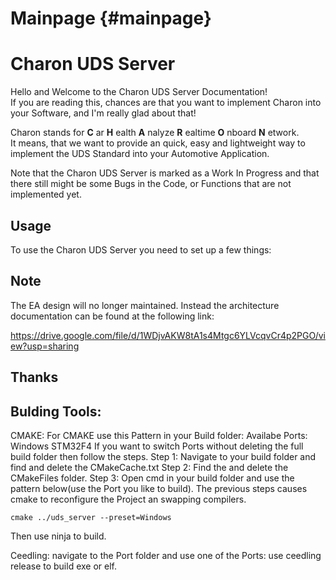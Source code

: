 # Mainpage {#mainpage}

Charon UDS Server
==================

Hello and Welcome to the Charon UDS Server Documentation!  
If you are reading this, chances are that you want to implement Charon into your Software, and I'm really glad about that!

Charon stands for **C** ar **H** ealth **A** nalyze **R** ealtime **O** nboard **N** etwork.  
It means, that we want to provide an quick, easy and lightweight way to implement the UDS Standard into your Automotive Application.

Note that the Charon UDS Server is marked as a Work In Progress and that there still might be some Bugs in the Code, or Functions that are not implemented yet.

## Usage

To use the Charon UDS Server you need to set up a few things:

## Note 

The EA design will no longer maintained. Instead the architecture documentation can be found at the following link:

https://drive.google.com/file/d/1WDjvAKW8tA1s4Mtgc6YLVcqvCr4p2PGO/view?usp=sharing

## Thanks



## Bulding Tools:

CMAKE:
For CMAKE use this Pattern in your Build folder:
Availabe Ports:
Windows
STM32F4
If you want to switch Ports without deleting the full build folder then follow the steps.
Step 1:
Navigate to your build folder and find and delete the CMakeCache.txt
Step 2:
Find the and delete the CMakeFiles folder.
Step 3:
Open cmd in your build folder and use the pattern below(use the Port you like to build).
The previous steps causes cmake to reconfigure the Project an swapping compilers. 
```
cmake ../uds_server --preset=Windows
```
Then use ninja to build.

Ceedling:
navigate to the Port folder and use one of the Ports:
use ceedling release to build exe or elf.